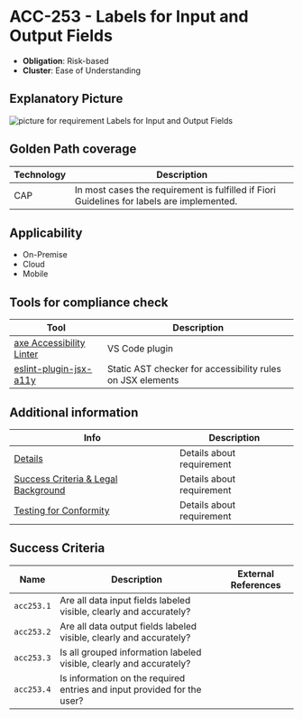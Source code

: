 # ACC-253 - Labels for Input and Output Fields

- **Obligation**: Risk-based
- **Cluster**: Ease of Understanding


## Explanatory Picture
![picture for requirement Labels for Input and Output Fields](../../pictures/acc253-eyecatcher.png "picture for requirement Labels for Input and Output Fields")


## Golden Path coverage

| Technology | Description | 
| ----- | ---------- | 
| CAP | In most cases the requirement is fulfilled if Fiori Guidelines for labels are implemented. | |



## Applicability

- On-Premise
- Cloud
- Mobile

## Tools for compliance check

| Tool | Description | 
| ----- | ---------- | 
| [axe Accessibility Linter](https://marketplace.visualstudio.com/items?itemName=deque-systems.vscode-axe-linter) | VS Code plugin | |
| [eslint-plugin-jsx-a11y](https://github.com/jsx-eslint/eslint-plugin-jsx-a11y) | Static AST checker for accessibility rules on JSX elements | |

## Additional information

| Info | Description | 
| ----- | ---------- | 
| [Details](https://wiki.one.int.sap/wiki/display/Acc/ACC-253+Details) | Details about requirement | |
| [Success Criteria & Legal Background](https://wiki.one.int.sap/wiki/display/Acc/ACC-253+Details#ACC253Details-legal) | Details about requirement | |
| [Testing for Conformity](https://wiki.one.int.sap/wiki/display/Acc/ACC-253+Details#ACC253Details-conformity) | Details about requirement | |



## Success Criteria

| Name | Description | External References |
| ----- | ---------- | ------------------- |
| `acc253.1` | Are all data input fields labeled visible, clearly and accurately?  | |
| `acc253.2` | Are all data output fields labeled visible, clearly and accurately?  | |
| `acc253.3` | Is all grouped information labeled visible, clearly and accurately?  | |
| `acc253.4` | Is information on the required entries and input provided for the user? | |

